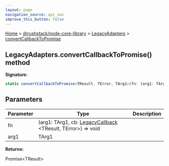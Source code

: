 ```yaml
---
layout: page
navigation_source: api_nav
improve_this_button: false
---
```



[Home](./index.md) &gt; [@rushstack/node-core-library](./node-core-library.md) &gt; [LegacyAdapters](./node-core-library.legacyadapters.md) &gt; [convertCallbackToPromise](./node-core-library.legacyadapters.convertcallbacktopromise_1.md)

## LegacyAdapters.convertCallbackToPromise() method

<b>Signature:</b>

```typescript
static convertCallbackToPromise<TResult, TError, TArg1>(fn: (arg1: TArg1, cb: LegacyCallback<TResult, TError>) => void, arg1: TArg1): Promise<TResult>;
```

## Parameters

|  Parameter | Type | Description |
|  --- | --- | --- |
|  fn | (arg1: TArg1, cb: [LegacyCallback](./node-core-library.legacycallback.md) &lt;TResult, TError&gt;) =&gt; void |  |
|  arg1 | TArg1 |  |

<b>Returns:</b>

Promise&lt;TResult&gt;
